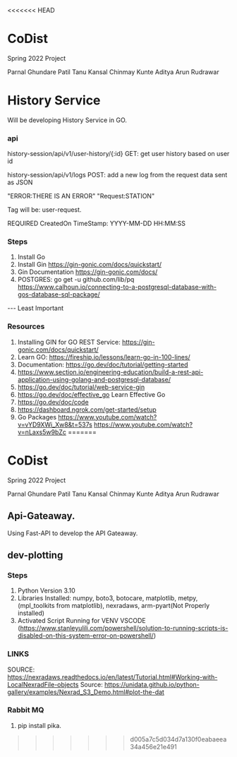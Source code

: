 <<<<<<< HEAD
# CoDist
Spring 2022 Project

Parnal Ghundare Patil
Tanu Kansal
Chinmay Kunte
Aditya Arun Rudrawar

# History Service
Will be developing History Service in GO. 

### api
history-session/api/v1/user-history/{:id}
    GET: get user history based on user id

history-session/api/v1/logs
    POST: add a new log from the request data sent as JSON

"ERROR:THERE IS AN ERROR"
"Request:STATION"


Tag will be: user-request.

REQUIRED CreatedOn TimeStamp: YYYY-MM-DD HH:MM:SS


### Steps
1. Install Go
2. Install Gin https://gin-gonic.com/docs/quickstart/
3. Gin Documentation https://gin-gonic.com/docs/
4. POSTGRES: go get -u github.com/lib/pq  https://www.calhoun.io/connecting-to-a-postgresql-database-with-gos-database-sql-package/

--- Least Important
### Resources
1. Installing GIN for GO REST Service: https://gin-gonic.com/docs/quickstart/
2. Learn GO: https://fireship.io/lessons/learn-go-in-100-lines/
3. Documentation: https://go.dev/doc/tutorial/getting-started
4. https://www.section.io/engineering-education/build-a-rest-api-application-using-golang-and-postgresql-database/
5. https://go.dev/doc/tutorial/web-service-gin
6. https://go.dev/doc/effective_go Learn Effective Go
7. https://go.dev/doc/code
8. https://dashboard.ngrok.com/get-started/setup
9. Go Packages https://www.youtube.com/watch?v=vYD9XWi_Xw8&t=537s    https://www.youtube.com/watch?v=nLaxs5w9bZc
=======
# CoDist
Spring 2022 Project

Parnal Ghundare Patil
Tanu Kansal
Chinmay Kunte
Aditya Arun Rudrawar


## Api-Gateaway.
Using Fast-API to develop the API Gateaway.


## dev-plotting

### Steps
1. Python Version 3.10
2. Libraries Installed: numpy, boto3, botocare, matplotlib, metpy, (mpl_toolkits from matplotlib), nexradaws, arm-pyart(Not Properly installed)
3. Activated Script Running for VENV VSCODE (https://www.stanleyulili.com/powershell/solution-to-running-scripts-is-disabled-on-this-system-error-on-powershell/)

### LINKS
SOURCE: https://nexradaws.readthedocs.io/en/latest/Tutorial.html#Working-with-LocalNexradFile-objects
Source: https://unidata.github.io/python-gallery/examples/Nexrad_S3_Demo.html#plot-the-dat

### Rabbit MQ
1. pip install pika.
>>>>>>> d005a7c5d034d7a130f0eabaeea34a456e21e491
